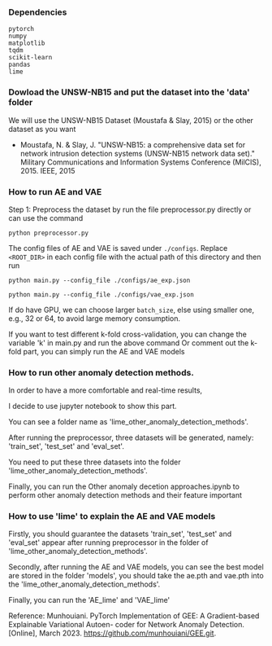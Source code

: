 ### Dependencies
```
pytorch
numpy
matplotlib
tqdm
scikit-learn
pandas
lime
```
### Dowload the UNSW-NB15 and put the dataset into the 'data' folder
We will use the UNSW-NB15 Dataset (Moustafa & Slay, 2015) or the other dataset as you want
- Moustafa, N. & Slay, J. "UNSW-NB15: a comprehensive data set for network intrusion detection systems (UNSW-NB15 network data set)." Military Communications and Information Systems Conference (MilCIS), 2015. IEEE, 2015

### How to run AE and VAE
Step 1:
Preprocess the dataset by run the file preprocessor.py directly
or can use the command
```shell
python preprocessor.py
```

The config files of AE and VAE is saved under `./configs`.
Replace `<ROOT_DIR>` in each config file with the actual path of this
directory and then run
```shell
python main.py --config_file ./configs/ae_exp.json
```
```shell
python main.py --config_file ./configs/vae_exp.json
```
If do have GPU, we can choose larger `batch_size`, else using smaller one,
e.g., 32 or 64, to avoid large memory consumption.

If you want to test different k-fold cross-validation, 
you can change the variable 'k' in main.py and run the above command
Or comment out the k-fold part, you can simply run the AE and VAE models

### How to run other anomaly detection methods.
In order to have a more comfortable and real-time results,

I decide to use jupyter notebook to show this part. 

You can see a folder name as 'lime_other_anomaly_detection_methods'.

After running the preprocessor, three datasets will be generated, namely: 'train_set', 'test_set' and 'eval_set'.

You need to put these three datasets into the folder 'lime_other_anomaly_detection_methods'.

Finally, you can run the Other anomaly decetion approaches.ipynb to perform other anomaly detection methods and their feature important

### How to use 'lime' to explain the AE and VAE models
Firstly, you should guarantee the datasets 'train_set', 'test_set' and 'eval_set' appear after running preprocessor in the folder of 'lime_other_anomaly_detection_methods'.

Secondly, after running the AE and VAE models, you can see the best model are stored in the folder 'models', you should take the ae.pth and vae.pth into the 'lime_other_anomaly_detection_methods'.

Finally, you can run the 'AE_lime' and 'VAE_lime'

Reference:
Munhouiani. PyTorch Implementation of GEE: A Gradient-based Explainable Variational Autoen-
coder for Network Anomaly Detection. [Online], March 2023. https://github.com/munhouiani/GEE.git.
